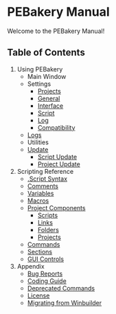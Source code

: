 # PEBakery Manual

Welcome to the PEBakery Manual!

## Table of Contents

1. Using PEBakery
    * Main Window
    * Settings
	    * [Projects](./Usage/Settings-Projects.md)
		* [General](./Usage/Settings-General.md)
		* [Interface](./Usage/Settings-Interface.md)
		* [Script](./Usage/Settings-Script.md)
		* [Log](./Usage/Settings-Log.md)
		* [Compatibility](./Usage/Settings-Compatibility.md)
	* [Logs](./Usage/Logs.md)
    * Utilities	
    * [Update](./Usage/Update.md)
       * [Script Update](./Usage/ScriptUpdate.md)
	   * [Project Update](./Usage/ProjectUpdate.md)
1. Scripting Reference
    * [.Script Syntax](./LangRef/Syntax.md)
	* [Comments](./LangRef/Comments.md)
	* [Variables](./LangRef/Variables.md)
	* [Macros](./LangRef/Macros.md)
    * [Project Components](./Projects/README.md)
         * [Scripts](./Projects/ScriptFiles.md)
         * [Links](./Projects/LinkFiles.md)
         * [Folders](./Projects/FolderFiles.md)
         * [Projects](./Projects/ProjectFiles.md)
    * [Commands](./Commands/README.md)
	* [Sections](./LangRef/Sections.md)
    * [GUI Controls](./GUIControls/README.md)
1. Appendix
    * [Bug Reports](./BugReport/README.md)
    * [Coding Guide](./CodingGuide/README.md)
	* [Deprecated Commands](./Commands/Deprecated.md)
    * [License](LICENSE)
    * [Migrating from Winbuilder](./CodingGuide/Migrating.md)